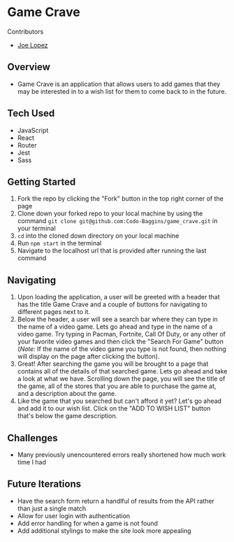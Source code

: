 # Game Crave

Contributors
- [Joe Lopez](https://github.com/Codo-Baggins)

## Overview

- Game Crave is an application that allows users to add games that they may be interested in to a wish list for them to come back to in the future.  

## Tech Used

- JavaScript
- React
- Router
- Jest
- Sass

## Getting Started 

1. Fork the repo by clicking the "Fork" button in the top right corner of the page
2. Clone down your forked repo to your local machine by using the command `git clone git@github.com:Codo-Baggins/game_crave.git` in your terminal
3. `cd` into the cloned down directory on your local machine 
4. Run `npm start` in the terminal 
5. Navigate to the localhost url that is provided after running the last command

## Navigating 

1. Upon loading the application, a user will be greeted with a header that has the title Game Crave and a couple of buttons for navigating to different pages next to it.  
2. Below the header, a user will see a search bar where they can type in the name of a video game. Lets go ahead and type in the name of a video game.  Try typing in Pacman, Fortnite, Call Of Duty, or any other of your favorite video games and then click the "Search For Game" button (*Note:* If the name of the video game you type is not found, then nothing will display on the page after clicking the button).  
3. Great! After searching the game you will be brought to a page that contains all of the details of that searched game. Lets go ahead and take a look at what we have.  Scrolling down the page, you will see the title of the game, all of the stores that you are able to purchase the game at, and a description about the game.  
4. Like the game that you searched but can't afford it yet? Let's go ahead and add it to our wish list.  Click on the "ADD TO WISH LIST" button that's below the game description.  


## Challenges
- Many previously unencountered errors really shortened how much work time I had

## Future Iterations
- Have the search form return a handlful of results from the API rather than just a single match
- Allow for user login with authentication
- Add error handling for when a game is not found
- Add additional stylings to make the site look more appealing
